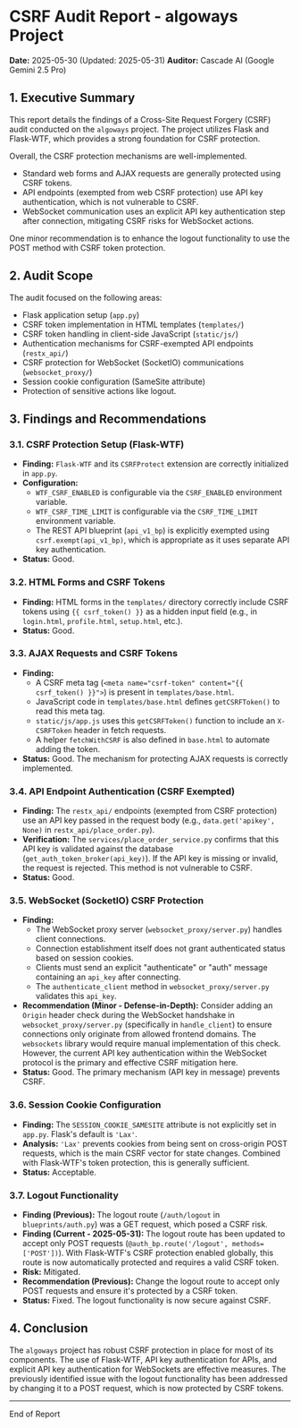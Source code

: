 # CSRF Audit Report - algoways Project

**Date:** 2025-05-30 (Updated: 2025-05-31)
**Auditor:** Cascade AI (Google Gemini 2.5 Pro)

## 1. Executive Summary

This report details the findings of a Cross-Site Request Forgery (CSRF) audit conducted on the `algoways` project.
The project utilizes Flask and Flask-WTF, which provides a strong foundation for CSRF protection.

Overall, the CSRF protection mechanisms are well-implemented.
- Standard web forms and AJAX requests are generally protected using CSRF tokens.
- API endpoints (exempted from web CSRF protection) use API key authentication, which is not vulnerable to CSRF.
- WebSocket communication uses an explicit API key authentication step after connection, mitigating CSRF risks for WebSocket actions.

One minor recommendation is to enhance the logout functionality to use the POST method with CSRF token protection.

## 2. Audit Scope

The audit focused on the following areas:
-   Flask application setup (`app.py`)
-   CSRF token implementation in HTML templates (`templates/`)
-   CSRF token handling in client-side JavaScript (`static/js/`)
-   Authentication mechanisms for CSRF-exempted API endpoints (`restx_api/`)
-   CSRF protection for WebSocket (SocketIO) communications (`websocket_proxy/`)
-   Session cookie configuration (SameSite attribute)
-   Protection of sensitive actions like logout.

## 3. Findings and Recommendations

### 3.1. CSRF Protection Setup (Flask-WTF)
-   **Finding:** `Flask-WTF` and its `CSRFProtect` extension are correctly initialized in `app.py`.
-   **Configuration:**
    -   `WTF_CSRF_ENABLED` is configurable via the `CSRF_ENABLED` environment variable.
    -   `WTF_CSRF_TIME_LIMIT` is configurable via the `CSRF_TIME_LIMIT` environment variable.
    -   The REST API blueprint (`api_v1_bp`) is explicitly exempted using `csrf.exempt(api_v1_bp)`, which is appropriate as it uses separate API key authentication.
-   **Status:** Good.

### 3.2. HTML Forms and CSRF Tokens
-   **Finding:** HTML forms in the `templates/` directory correctly include CSRF tokens using `{{ csrf_token() }}` as a hidden input field (e.g., in `login.html`, `profile.html`, `setup.html`, etc.).
-   **Status:** Good.

### 3.3. AJAX Requests and CSRF Tokens
-   **Finding:**
    -   A CSRF meta tag (`<meta name="csrf-token" content="{{ csrf_token() }}">`) is present in `templates/base.html`.
    -   JavaScript code in `templates/base.html` defines `getCSRFToken()` to read this meta tag.
    -   `static/js/app.js` uses this `getCSRFToken()` function to include an `X-CSRFToken` header in fetch requests.
    -   A helper `fetchWithCSRF` is also defined in `base.html` to automate adding the token.
-   **Status:** Good. The mechanism for protecting AJAX requests is correctly implemented.

### 3.4. API Endpoint Authentication (CSRF Exempted)
-   **Finding:** The `restx_api/` endpoints (exempted from CSRF protection) use an API key passed in the request body (e.g., `data.get('apikey', None)` in `restx_api/place_order.py`).
-   **Verification:** The `services/place_order_service.py` confirms that this API key is validated against the database (`get_auth_token_broker(api_key)`). If the API key is missing or invalid, the request is rejected. This method is not vulnerable to CSRF.
-   **Status:** Good.

### 3.5. WebSocket (SocketIO) CSRF Protection
-   **Finding:**
    -   The WebSocket proxy server (`websocket_proxy/server.py`) handles client connections.
    -   Connection establishment itself does not grant authenticated status based on session cookies.
    -   Clients must send an explicit "authenticate" or "auth" message containing an `api_key` after connecting.
    -   The `authenticate_client` method in `websocket_proxy/server.py` validates this `api_key`.
-   **Recommendation (Minor - Defense-in-Depth):** Consider adding an `Origin` header check during the WebSocket handshake in `websocket_proxy/server.py` (specifically in `handle_client`) to ensure connections only originate from allowed frontend domains. The `websockets` library would require manual implementation of this check. However, the current API key authentication within the WebSocket protocol is the primary and effective CSRF mitigation here.
-   **Status:** Good. The primary mechanism (API key in message) prevents CSRF.

### 3.6. Session Cookie Configuration
-   **Finding:** The `SESSION_COOKIE_SAMESITE` attribute is not explicitly set in `app.py`. Flask's default is `'Lax'`.
-   **Analysis:** `'Lax'` prevents cookies from being sent on cross-origin POST requests, which is the main CSRF vector for state changes. Combined with Flask-WTF's token protection, this is generally sufficient.
-   **Status:** Acceptable.

### 3.7. Logout Functionality
-   **Finding (Previous):** The logout route (`/auth/logout` in `blueprints/auth.py`) was a GET request, which posed a CSRF risk.
-   **Finding (Current - 2025-05-31):** The logout route has been updated to accept only POST requests (`@auth_bp.route('/logout', methods=['POST'])`). With Flask-WTF's CSRF protection enabled globally, this route is now automatically protected and requires a valid CSRF token.
-   **Risk:** Mitigated.
-   **Recommendation (Previous):** Change the logout route to accept only POST requests and ensure it's protected by a CSRF token.
-   **Status:** Fixed. The logout functionality is now secure against CSRF.

## 4. Conclusion

The `algoways` project has robust CSRF protection in place for most of its components. The use of Flask-WTF, API key authentication for APIs, and explicit API key authentication for WebSockets are effective measures. The previously identified issue with the logout functionality has been addressed by changing it to a POST request, which is now protected by CSRF tokens.

---
End of Report
